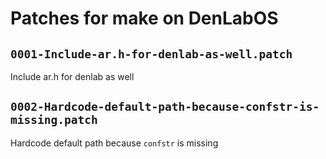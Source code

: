# Patches for make on DenLabOS

## `0001-Include-ar.h-for-denlab-as-well.patch`

Include ar.h for denlab as well


## `0002-Hardcode-default-path-because-confstr-is-missing.patch`

Hardcode default path because `confstr` is missing


